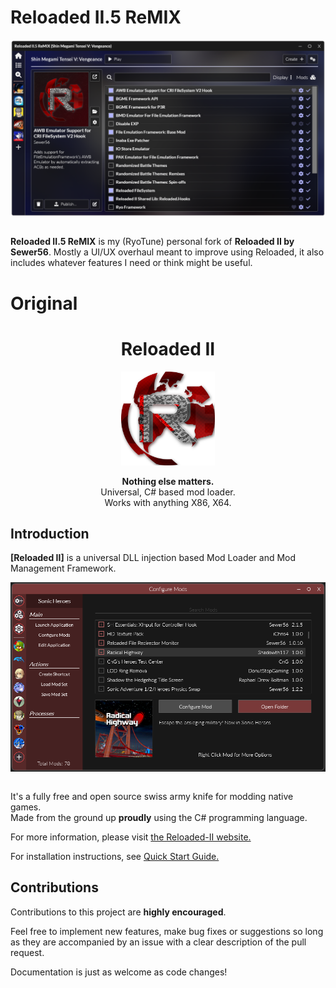 # Reloaded II.5 ReMIX

<div align="center">
	<img src="./docs/Images/Remix/Header.png" width="550" align="center" />
	<br/><br/>
</div>

**Reloaded II.5 ReMIX** is my (RyoTune) personal fork of **Reloaded II by Sewer56**. Mostly a UI/UX overhaul meant to improve using Reloaded,
it also includes whatever features I need or think might be useful.


# Original
<div align="center">
	<h1>Reloaded II</h1>
	<img src="./docs/Images/Reloaded/Reloaded Logo.png" width="150" align="center" />
	<br/> <br/>
	<strong>Nothing else matters.</strong>
	<br/>
    Universal, C# based mod loader.
    <br/>
    Works with anything X86, X64.
</div>

## Introduction
**[Reloaded II]** is a universal DLL injection based Mod Loader and Mod Management Framework.  

<div align="center">
	<img src="./docs/Images/Header.png" width="550" align="center" />
	<br/><br/>
</div>

It's a fully free and open source swiss army knife for modding native games.  
Made from the ground up **proudly** using the C# programming language.  

For more information, please visit [the Reloaded-II website.](https://reloaded-project.github.io/Reloaded-II/)

For installation instructions, see [Quick Start Guide.](https://reloaded-project.github.io/Reloaded-II/QuickStart)

## Contributions

Contributions to this project are **highly encouraged**.

Feel free to implement new features, make bug fixes or suggestions so long as they are accompanied by an issue with a clear description of the pull request.

Documentation is just as welcome as code changes!
